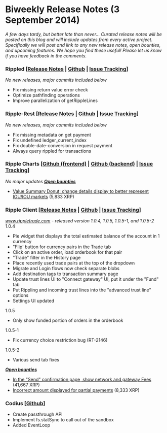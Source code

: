 # Biweekly Release Notes (3 September 2014)

*A few days tardy, but better late than never...* *Curated release notes will be posted on this blog and will include updates from every active project. Specifically we will post and link to any new release notes, open bounties, and upcoming features.* *We hope you find these useful! Please let us know if you have feedback in the comments.*

### **Rippled [[Release Notes](https://ripple.com/wiki/Category:Rippled_release_notes) | [Github](https://github.com/ripple/rippled) | [Issue Tracking](https://ripplelabs.atlassian.net/secure/RapidBoard.jspa?rapidView=25)]**

*No new releases, *major commits included below**

-   Fix missing return value error check
-   Optimize pathfinding operations
-   Improve parallelization of getRippleLines

### **Ripple-Rest [[Release Notes](https://github.com/ripple/ripple-rest/releases) | [Github](https://github.com/ripple/ripple-rest) | [Issue Tracking](https://ripplelabs.atlassian.net/browse/RA/?selectedTab=com.atlassian.jira.jira-projects-plugin:summary-panel)]**

**No new releases*, major commits included below*

-   Fix missing metadata on get payment
-   Fix undefined ledger\_current\_index
-   Fix double-date-conversion in request payment
-   Always query rippled for transactions

### **Ripple Charts [[Github (frontend)](https://github.com/ripple/ripplecharts-frontend) | [Github (backend)](https://github.com/ripple/ripple-data-api) | [Issue Tracking](https://ripplelabs.atlassian.net/browse/RC/?selectedTab=com.atlassian.jira.jira-projects-plugin:summary-panel)]**

*No major updates* [***Open bounties***](https://www.bountysource.com/trackers/3954022-ripple-charts)

-   [Value Summary Donut: change details display to better represent IOU/IOU markets](https://www.bountysource.com/issues/3597514-value-summary-donut-change-details-display-to-better-represent-iou-iou-markets) (5,833 XRP)

### **Ripple Client [[Release Notes](https://ripple.com/wiki/Ripple_Trade_Release_Notes) | [Github](https://github.com/ripple/ripple-client) | [Issue Tracking](https://ripplelabs.atlassian.net/secure/RapidBoard.jspa?rapidView=2&view=planning&selectedIssue=RT-1990&quickFilter=38&epics=visible)]**

*www.rippletrade.com - released version 1.0.4, 1.0.5, 1.0.5-1, and 1.0.5-2* 1.0.4

-   Pie widget that displays the total estimated balance of the account in 1 currency
-   "Flip' button for currency pairs in the Trade tab
-   Click on an active order, load orderbook for that pair
-   "Trade" filter in the History page
-   Place recently used trade pairs at the top of the dropdown
-   Migrate and Login flows now check separate blobs
-   Add destination tags to transaction summary page
-   Update trust lines UI to "Connect gateway" UI, put it under the "Fund" tab
-   Put Rippling and incoming trust lines into the "advanced trust line" options
-   Settings UI updated

1.0.5

-   Only show funded portion of orders in the orderbook

1.0.5-1

-   Fix currency choice restriction bug (RT-2146)

1.0.5-2

-   Various send tab fixes

**[*Open bounties*](https://www.bountysource.com/trackers/3604734-ripple-trade)**

-   [In the "Send" confirmation page, show network and gateway Fees](https://www.bountysource.com/issues/2842674-in-the-send-confirmation-page-show-network-and-gateway-fees) (41,667 XRP)
-   [Incorrect amount displayed for partial payments](https://www.bountysource.com/issues/2842476-incorrect-amount-displayed-for-partial-payments) (8,333 XRP)

### **Codius** **[[Github](https://github.com/codius)]**

-   Create passthrough API
-   Implement fs.statSync to call out of the sandbox
-   Added EventLoop